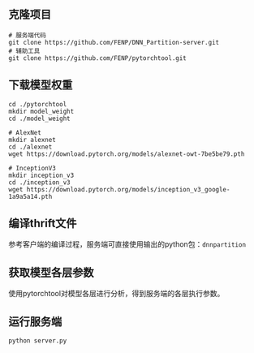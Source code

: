 ## 克隆项目
```shell
# 服务端代码
git clone https://github.com/FENP/DNN_Partition-server.git
# 辅助工具
git clone https://github.com/FENP/pytorchtool.git
```

## 下载模型权重

```shell
cd ./pytorchtool
mkdir model_weight
cd ./model_weight
```

```shell
# AlexNet
mkdir alexnet
cd ./alexnet
wget https://download.pytorch.org/models/alexnet-owt-7be5be79.pth
```

```shell
# InceptionV3
mkdir inception_v3
cd ./inception_v3
wget https://download.pytorch.org/models/inception_v3_google-1a9a5a14.pth
```

## 编译thrift文件

参考客户端的编译过程，服务端可直接使用输出的python包：`dnnpartition`

## 获取模型各层参数

使用pytorchtool对模型各层进行分析，得到服务端的各层执行参数。

## 运行服务端

`python server.py`